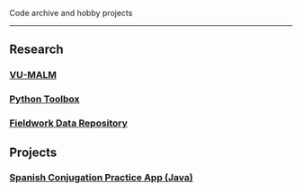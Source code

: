 Code archive and hobby projects

---

## Research

### [VU-MALM](vu_malm.md)

### [Python Toolbox](python_toolbox.md)

### [Fieldwork Data Repository](data_repository.md)

## Projects

### [Spanish Conjugation Practice App (Java)](spanish_conjugation.md)

